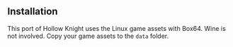 ## Installation
This port of Hollow Knight uses the Linux game assets with Box64. Wine is not involved. Copy your game assets to the `data` folder.
